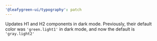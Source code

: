 ```yaml
---
'@leafygreen-ui/typography': patch
---
```


Updates H1 and H2 components in dark mode. Previously, their default color was `'green.light1'` in dark mode, and now the default is `'gray.light2'`
